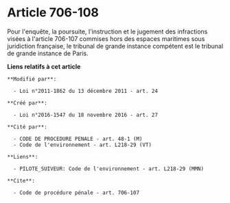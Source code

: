# Article 706-108

Pour l'enquête, la poursuite, l'instruction et le jugement des infractions visées à l'article 706-107 commises hors des
espaces maritimes sous juridiction française, le tribunal de grande instance compétent est le tribunal de grande instance de
Paris.

**Liens relatifs à cet article**

	**Modifié par**:

	  - Loi n°2011-1862 du 13 décembre 2011 - art. 24

	**Créé par**:

	  - Loi n°2016-1547 du 18 novembre 2016 - art. 27

	**Cité par**:

	  - CODE DE PROCEDURE PENALE - art. 48-1 (M)
	  - Code de l'environnement - art. L218-29 (VT)

	**Liens**:

	  - PILOTE_SUIVEUR: Code de l'environnement - art. L218-29 (MMN)

	**Cite**:

	  - Code de procédure pénale - art. 706-107
